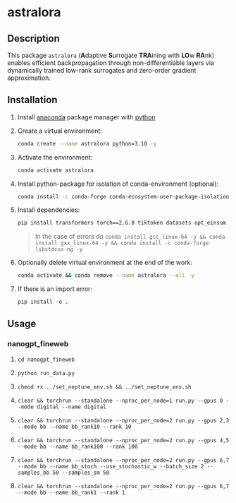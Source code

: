 # astralora


## Description

This package `astralora` (**A**daptive **S**urrogate **TRA**ining with **LO**w **RA**nk) enables efficient backpropagation through non-differentiable layers via dynamically trained low-rank surrogates and zero-order gradient approximation.


## Installation

1. Install [anaconda](https://www.anaconda.com) package manager with [python](https://www.python.org)

2. Create a virtual environment:
    ```bash
    conda create --name astralora python=3.10 -y
    ```

3. Activate the environment:
    ```bash
    conda activate astralora 
    ```

4. Install python-package for isolation of conda-environment (optional):
    ```bash
    conda install -c conda-forge conda-ecosystem-user-package-isolation -y
    ```

5. Install dependencies:
    ```bash
    pip install transformers torch==2.6.0 tiktoken datasets opt_einsum tqdm numpy==1.26 rotary_embedding_torch peft huggingface-hub neptune
    ```
    > In the case of errors do `conda install gcc_linux-64 -y && conda install gxx_linux-64 -y && conda install -c conda-forge libstdcxx-ng -y`

6. Optionally delete virtual environment at the end of the work:
    ```bash
    conda activate && conda remove --name astralora --all -y
    ```

7. If there is an import error:
    ```
    pip install -e .
    ```
    

## Usage

### nanogpt_fineweb

1. `cd nanogpt_fineweb`

2. `python run_data.py`

3. `chmod +x ../set_neptune_env.sh && ../set_neptune_env.sh`

4. `clear && torchrun --standalone --nproc_per_node=1 run.py --gpus 0 --mode digital --name digital`

5. `clear && torchrun --standalone --nproc_per_node=2 run.py --gpus 2,3 --mode bb --name bb_rank10 --rank 10`

6. `clear && torchrun --standalone --nproc_per_node=2 run.py --gpus 4,5 --mode bb --name bb_rank100 --rank 100`

7. `clear && torchrun --standalone --nproc_per_node=2 run.py --gpus 6,7 --mode bb --name bb_stoch --use_stochastic_w --batch_size 2 --samples_bb 50 --samples_sm 50`

8. `clear && torchrun --standalone --nproc_per_node=2 run.py --gpus 6,7 --mode bb --name bb_rank1 --rank 1`